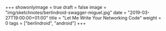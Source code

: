 +++
showonlyimage = true
draft = false
image = "img/sketchnotes/berlindroid-swagger-miguel.jpg"
date = "2019-03-27T19:00:00+01:00"
title = "Let Me Write Your Networking Code"
weight = 0
tags = ["berlindroid", "android"]
+++

